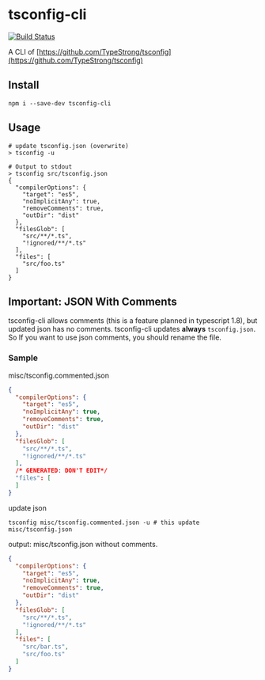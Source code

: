# tsconfig-cli

[![Build Status](https://travis-ci.org/laco0416/tsconfig-cli.svg?branch=master)](https://travis-ci.org/laco0416/tsconfig-cli)

A CLI of [https://github.com/TypeStrong/tsconfig](https://github.com/TypeStrong/tsconfig)

## Install

```
npm i --save-dev tsconfig-cli
```

## Usage

```
# update tsconfig.json (overwrite)
> tsconfig -u

# Output to stdout
> tsconfig src/tsconfig.json
{
  "compilerOptions": {
    "target": "es5",
    "noImplicitAny": true,
    "removeComments": true,
    "outDir": "dist"
  },
  "filesGlob": [
    "src/**/*.ts",
    "!ignored/**/*.ts"
  ],
  "files": [
    "src/foo.ts"
  ]
}
```

## Important: JSON With Comments
tsconfig-cli allows comments (this is a feature planned in typescript 1.8), but updated json has no comments.
tsconfig-cli updates **always** `tsconfig.json`. So If you want to use json comments, you should rename the file. 

### Sample

misc/tsconfig.commented.json

```json
{
  "compilerOptions": {
    "target": "es5",
    "noImplicitAny": true,
    "removeComments": true,
    "outDir": "dist"
  },
  "filesGlob": [
    "src/**/*.ts",
    "!ignored/**/*.ts"
  ],
  /* GENERATED: DON'T EDIT*/
  "files": [
  ]
}
```

update json

```
tsconfig misc/tsconfig.commented.json -u # this update misc/tsconfig.json
```

output: misc/tsconfig.json
without comments.

```json
{
  "compilerOptions": {
    "target": "es5",
    "noImplicitAny": true,
    "removeComments": true,
    "outDir": "dist"
  },
  "filesGlob": [
    "src/**/*.ts",
    "!ignored/**/*.ts"
  ],
  "files": [
    "src/bar.ts",
    "src/foo.ts"
  ]
}
```


